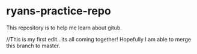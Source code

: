 # ryans-practice-repo
This repository is to help me learn about gitub.

//This is my first edit...its all coming together! Hopefully I am able to merge this branch to master.
